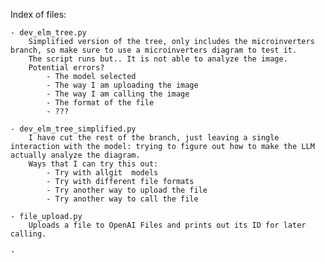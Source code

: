 Index of files: 

    - dev_elm_tree.py
        Simplified version of the tree, only includes the microinverters branch, so make sure to use a microinverters diagram to test it.
        The script runs but.. It is not able to analyze the image. 
        Potential errors? 
            - The model selected 
            - The way I am uploading the image 
            - The way I am calling the image 
            - The format of the file
            - ???

    - dev_elm_tree_simplified.py
        I have cut the rest of the branch, just leaving a single interaction with the model: trying to figure out how to make the LLM actually analyze the diagram. 
        Ways that I can try this out: 
            - Try with allgit  models
            - Try with different file formats
            - Try another way to upload the file
            - Try another way to call the file

    - file_upload.py
        Uploads a file to OpenAI Files and prints out its ID for later calling.

    - 